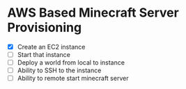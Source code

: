 # AWS Based Minecraft Server Provisioning

- [x] Create an EC2 instance
- [ ] Start that instance
- [ ] Deploy a world from local to instance
- [ ] Ability to SSH to the instance
- [ ] Ability to remote start minecraft server
